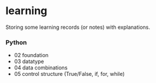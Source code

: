 # learning

Storing some learning records (or notes) with explanations.

### Python
- 02 foundation
- 03 datatype
- 04 data combinations
- 05 control structure (True/False, if, for, while)

